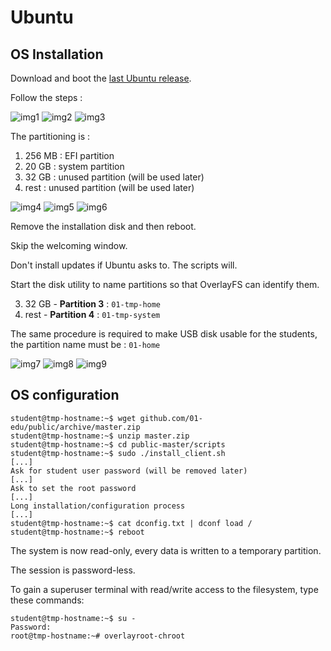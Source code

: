# Ubuntu

## OS Installation

Download and boot the [last Ubuntu release](http://releases.ubuntu.com/19.04/ubuntu-19.04-desktop-amd64.iso).

Follow the steps :

![img1](img/1.png)
![img2](img/2.png)
![img3](img/3.png)

The partitioning is :

1) 256 MB : EFI partition
2) 20 GB : system partition
3) 32 GB : unused partition (will be used later)
4) rest : unused partition (will be used later)

![img4](img/4.png)
![img5](img/5.png)
![img6](img/6.png)

Remove the installation disk and then reboot.

Skip the welcoming window.

Don't install updates if Ubuntu asks to. The scripts will.

Start the disk utility to name partitions so that OverlayFS can identify them.

3) 32 GB - **Partition 3** : `01-tmp-home`
4) rest - **Partition 4** : `01-tmp-system`

The same procedure is required to make USB disk usable for the students, the partition name must be : `01-home`

![img7](img/7.png)
![img8](img/8.png)
![img9](img/9.png)

## OS configuration

```shell
student@tmp-hostname:~$ wget github.com/01-edu/public/archive/master.zip
student@tmp-hostname:~$ unzip master.zip
student@tmp-hostname:~$ cd public-master/scripts
student@tmp-hostname:~$ sudo ./install_client.sh
[...]
Ask for student user password (will be removed later)
[...]
Ask to set the root password
[...]
Long installation/configuration process
[...]
student@tmp-hostname:~$ cat dconfig.txt | dconf load /
student@tmp-hostname:~$ reboot
```

The system is now read-only, every data is written to a temporary partition.

The session is password-less.

To gain a superuser terminal with read/write access to the filesystem, type these commands:

```shell
student@tmp-hostname:~$ su -
Password:
root@tmp-hostname:~# overlayroot-chroot
```
